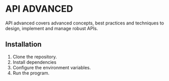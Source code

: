 #               API ADVANCED
API advanced covers advanced concepts, best practices and techniques to design, implement and manage robust APIs.

## Installation

1. Clone the repository.
2. Install dependencies
3. Configure the environment variables.
4. Run the program.

